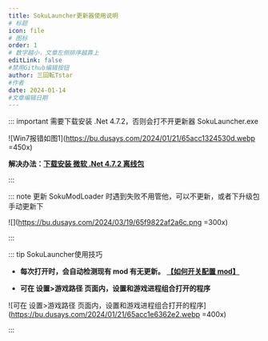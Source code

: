 ```yaml
---
title: SokuLauncher更新器使用说明
# 标题
icon: file
# 图标
order: 1
# 数字越小，文章左侧排序越靠上
editLink: false
#禁用Github编辑按钮
author: 三回転Tstar
#作者
date: 2024-01-14
#文章编辑日期
---
```




::: important 需要下载安装 .Net 4.7.2，否则会打不开更新器 SokuLauncher.exe

![Win7报错如图1](https://bu.dusays.com/2024/01/21/65acc1324530d.webp =450x)

**解决办法：[下载安装 微软 .Net 4.7.2 离线包](https://dotnet.microsoft.com/zh-cn/download/dotnet-framework/thank-you/net472-offline-installer)**

:::

::: note 更新 SokuModLoader 时遇到失败不用管他，可以不更新，或者下升级包手动更新下


![](https://bu.dusays.com/2024/03/19/65f9822af2a6c.png =300x)

:::

::: tip SokuLauncher使用技巧
- **每次打开时，会自动检测现有 mod 有无更新。**  [**【如何开关配置 mod】**](/mods/WhatsMod.html)

- **可在 设置>游戏路径 页面内，设置和游戏进程组合打开的程序**

![可在 设置>游戏路径 页面内，设置和游戏进程组合打开的程序](https://bu.dusays.com/2024/01/21/65acc1e6362e2.webp =400x)

:::


